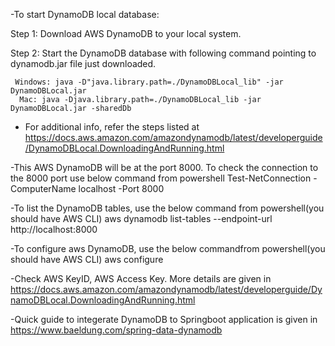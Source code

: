-To start DynamoDB local database:

Step 1: Download AWS DynamoDB to your local system.

Step 2: Start the DynamoDB database with following command pointing to dynamodb.jar file just downloaded.

     Windows: java -D"java.library.path=./DynamoDBLocal_lib" -jar DynamoDBLocal.jar
      Mac: java -Djava.library.path=./DynamoDBLocal_lib -jar DynamoDBLocal.jar -sharedDb

- For additional info, refer the steps listed at https://docs.aws.amazon.com/amazondynamodb/latest/developerguide/DynamoDBLocal.DownloadingAndRunning.html

-This AWS DynamoDB will be at the port 8000. To check the connection to the 8000 port use below command from powershell
      Test-NetConnection -ComputerName localhost -Port 8000

-To list the DynamoDB tables, use the below command from powershell(you should have AWS CLI)
      aws dynamodb list-tables --endpoint-url http://localhost:8000

-To configure aws DynamoDB, use the below commandfrom powershell(you should have AWS CLI)
      aws configure

-Check AWS KeyID, AWS Access Key. More details are given in https://docs.aws.amazon.com/amazondynamodb/latest/developerguide/DynamoDBLocal.DownloadingAndRunning.html

-Quick guide to integerate DynamoDB to Springboot application is given in https://www.baeldung.com/spring-data-dynamodb
      
